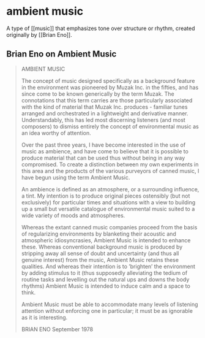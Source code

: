 # ambient music

A type of [[music]] that emphasizes tone over structure or rhythm, created originally by [[Brian Eno]].


## Brian Eno on Ambient Music

> AMBIENT MUSIC
> 
> The concept of music designed specifically as a background feature in the environment was pioneered by Muzak Inc. in the fifties, and has since come to be known generically by the term Muzak. The connotations that this term carries are those particularly associated with the kind of material that Muzak Inc. produces - familiar tunes arranged and orchestrated in a lightweight and derivative manner. Understandably, this has led most discerning listeners (and most composers) to dismiss entirely the concept of environmental music as an idea worthy of attention.
> 
> Over the past three years, I have become interested in the use of music as ambience, and have come to believe that it is possible to produce material that can be used thus without being in any way compromised. To create a distinction between my own experiments in this area and the products of the various purveyors of canned music, I have begun using the term Ambient Music.
> 
> An ambience is defined as an atmosphere, or a surrounding influence, a tint. My intention is to produce original pieces ostensibly (but not exclusively) for particular times and situations with a view to building up a small but versatile catalogue of environmental music suited to a wide variety of moods and atmospheres.
> 
> Whereas the extant canned music companies proceed from the basis of regularizing environments by blanketing their acoustic and atmospheric idiosyncrasies, Ambient Music is intended to enhance these. Whereas conventional background music is produced by stripping away all sense of doubt and uncertainty (and thus all genuine interest) from the music, Ambient Music retains these qualities. And whereas their intention is to &rsquo;brighten&rsquo; the environment by adding stimulus to it (thus supposedly alleviating the tedium of routine tasks and levelling out the natural ups and downs the body rhythms) Ambient Music is intended to induce calm and a space to think.
> 
> Ambient Music must be able to accommodate many levels of listening attention without enforcing one in particular; it must be as ignorable as it is interesting.
> 
> BRIAN ENO September 1978
